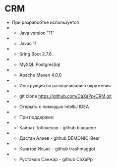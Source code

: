 # CRM 

- При разрабобтке используется
-
    - Java version "11"
-
    - Javac 11
-
    - Sring Boot 2.7.6.
-
    - MySQL PostgresSql
-
    - Apache Maven 4.0.0
-
    - Инструкция по разворчиванию окружения
-
    - git clone https://github.com/CaXaPp/CRM.git
-
    - Открыть с помощью IntelliJ IDEA
-
    - При поддержке:
-
    - Кайрат Тобокелов - github blaqueee
-
    - Дастан Алиев - github DEMONIC-Bear
-
    - Казатов Ильяс - github trashmaggot
-
    - Рустамов Санжар - github CaXaPp